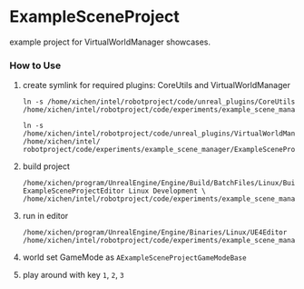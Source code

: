 # ExampleSceneProject

example project for VirtualWorldManager showcases.

### How to Use

1. create symlink for required plugins: CoreUtils and VirtualWorldManager
    ```buildoutcfg
    ln -s /home/xichen/intel/robotproject/code/unreal_plugins/CoreUtils /home/xichen/intel/robotproject/code/experiments/example_scene_manager/ExampleSceneProject/Plugins/CoreUtils

    ln -s /home/xichen/intel/robotproject/code/unreal_plugins/VirtualWorldManager /home/xichen/intel/ robotproject/code/experiments/example_scene_manager/ExampleSceneProject/Plugins/VirtualWorldManager
    ```

2. build project

   ```buildoutcfg
   /home/xichen/program/UnrealEngine/Engine/Build/BatchFiles/Linux/Build.sh ExampleSceneProjectEditor Linux Development \
   /home/xichen/intel/robotproject/code/experiments/example_scene_manager/ExampleSceneProject/ExampleSceneProject.uproject
   ```
3. run in editor

   ```buildoutcfg
   /home/xichen/program/UnrealEngine/Engine/Binaries/Linux/UE4Editor /home/xichen/intel/robotproject/code/experiments/example_scene_manager/ExampleSceneProject/ExampleSceneProject.uproject
   ```

4. world set GameMode as `AExampleSceneProjectGameModeBase`

5. play around with key `1`, `2`, `3` 